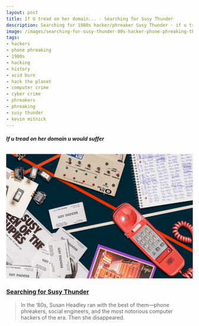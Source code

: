 ```yaml
---
layout: post
title: If U tread on her domain... - Searching for Susy Thunder
description: Searching for 1980s hacker/phreaker Susy Thunder - if u tread on her domain u would suffer
image: /images/searching-for-susy-thunder-80s-hacker-phone-phreaking-theverge-claire-l-evans-headerimage-1350x900.jpg
tags:
- hackers
- phone phreaking
- 1980s
- hacking
- history
- acid burn
- hack the planet
- computer crime
- cyber crime
- phreakers
- phreaking
- susy thunder
- kevin mitnick
---
```

###### **If u tread on her domain u would suffer**

![Collage header image of article by Claire L. Evans for The Verge 'Searching for Susy Thunder' depicting things like a phone handset, some kind of tone/pulse link box, a notepad with dialup numbers written on it, Vegas postcard](/images/searching-for-susy-thunder-80s-hacker-phone-phreaking-theverge-claire-l-evans-headerimage-1350x900.jpg)

### [Searching for Susy Thunder](https://www.theverge.com/c/22889425/susy-thunder-headley-hackers-phone-phreakers-claire-evans)

> In the ’80s, Susan Headley ran with the best of them—phone phreakers, social engineers, and the most notorious computer hackers of the era. Then she disappeared.


